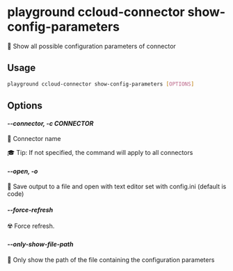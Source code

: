 # playground ccloud-connector show-config-parameters

🔩 Show all possible configuration parameters of connector

## Usage

```bash
playground ccloud-connector show-config-parameters [OPTIONS]
```

## Options

#### *--connector, -c CONNECTOR*

🔗 Connector name  
  
🎓 Tip: If not specified, the command will apply to all connectors

#### *--open, -o*

🔖 Save output to a file and open with text editor set with config.ini (default is code)

#### *--force-refresh*

☢️ Force refresh.

#### *--only-show-file-path*

📂 Only show the path of the file containing the configuration parameters


